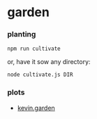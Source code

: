 # garden

### planting

```console
npm run cultivate
```

or, have it sow any directory:

```console
node cultivate.js DIR
```

### plots

* [kevin.garden](https://kevin.garden)
